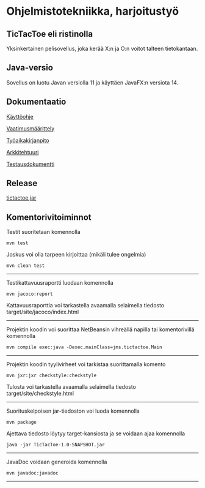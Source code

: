 # Ohjelmistotekniikka, harjoitustyö

## TicTacToe eli ristinolla

Yksinkertainen pelisovellus, joka kerää X:n ja O:n voitot talteen tietokantaan.

## Java-versio

Sovellus on luotu Javan versiolla 11 ja käyttäen JavaFX:n versiota 14.

## Dokumentaatio

[Käyttöohje](https://github.com/gitjms/ot-harjoitustyo/blob/master/dokumentointi/Kayttoohje.md)

[Vaatimusmäärittely](https://github.com/gitjms/ot-harjoitustyo/blob/master/dokumentointi/Vaatimusmaarittely.md)

[Työaikakirjanpito](https://github.com/gitjms/ot-harjoitustyo/blob/master/dokumentointi/Tyoaikakirjanpito.md)

[Arkkitehtuuri](https://github.com/gitjms/ot-harjoitustyo/blob/master/dokumentointi/Arkkitehtuuri.md)

[Testausdokumentti](https://github.com/gitjms/ot-harjoitustyo/blob/master/dokumentointi/Testausdokumentti.md)

## Release

[tictactoe.jar](https://github.com/gitjms/ot-harjoitustyo/releases)

## Komentorivitoiminnot

Testit suoritetaan komennolla

```
mvn test
```

Joskus voi olla tarpeen kirjoittaa (mikäli tulee ongelmia)

```
mvn clean test
```

***
Testikattavuusraportti luodaan komennolla

```
mvn jacoco:report
```

Kattavuusraporttia voi tarkastella avaamalla selaimella tiedosto target/site/jacoco/index.html

***
Projektin koodin voi suorittaa NetBeansin vihreällä napilla tai komentorivillä komennolla

```
mvn compile exec:java -Dexec.mainClass=jms.tictactoe.Main
```
***
Projektin koodin tyylivirheet voi tarkistaa suorittamalla komento

```
mvn jxr:jxr checkstyle:checkstyle
```

Tulosta voi tarkastella avaamalla selaimella tiedosto target/site/checkstyle.html
***
Suorituskelpoisen jar-tiedoston voi luoda komennolla

```
mvn package
```

Ajettava tiedosto löytyy target-kansiosta ja se voidaan ajaa komennolla

```
java -jar TicTacToe-1.0-SNAPSHOT.jar
```
***
JavaDoc voidaan generoida komennolla

```
mvn javadoc:javadoc
```
***